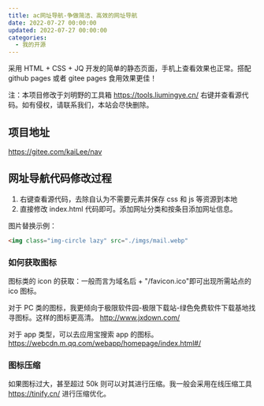 ```yaml
---
title: ac网址导航-争做简洁、高效的网址导航
date: 2022-07-27 00:00:00
updated: 2022-07-27 00:00:00
categories:
  - 我的开源
---
```


采用 HTML + CSS + JQ 开发的简单的静态页面，手机上查看效果也正常。搭配 github pages 或者 gitee pages 食用效果更佳！

注：本项目修改于刘明野的工具箱 <https://tools.liumingye.cn/> 右键并查看源代码。如有侵权，请联系我们，本站会尽快删除。

## 项目地址

<https://gitee.com/kaiLee/nav>

## 网址导航代码修改过程

1. 右键查看源代码，去除自认为不需要元素并保存 css 和 js 等资源到本地
2. 直接修改 index.html 代码即可。添加网址分类和按条目添加网址信息。

图片替换示例：

```html
<img class="img-circle lazy" src="./imgs/mail.webp"
```

### 如何获取图标

图标类的 icon 的获取：一般而言为域名后 + "/favicon.ico"即可出现所需站点的 ico 图标。

对于 PC 类的图标，我更倾向于极限软件园-极限下载站-绿色免费软件下载基地找寻图标。这样的图标更高清。
<http://www.jxdown.com/>

对于 app 类型，可以去应用宝搜索 app 的图标。
<https://webcdn.m.qq.com/webapp/homepage/index.html#/>

### 图标压缩

如果图标过大，甚至超过 50k 则可以对其进行压缩。我一般会采用在线压缩工具 <https://tinify.cn/> 进行压缩优化。

